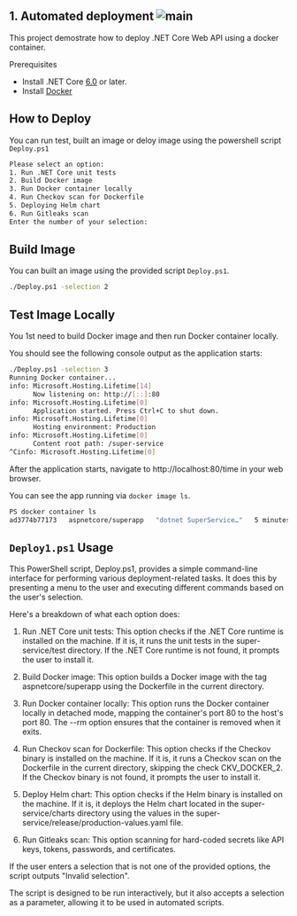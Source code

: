 ## 1. Automated deployment  ![main](https://github.com/melvinlee/superapp/actions/workflows/dotnet.yml/badge.svg)


This project demostrate how to deploy .NET Core Web API using a docker container.

Prerequisites

- Install .NET Core [6.0](https://dot.net/core) or later.
- Install [Docker](https://docs.docker.com/engine/install/)

## How to Deploy

You can run test, built an image or deloy image using the powershell script `Deploy.ps1`

```sh
Please select an option:
1. Run .NET Core unit tests
2. Build Docker image
3. Run Docker container locally
4. Run Checkov scan for Dockerfile
5. Deploying Helm chart
6. Run Gitleaks scan
Enter the number of your selection:
```

## Build Image

You can built an image using the provided script `Deploy.ps1`.

```sh
./Deploy.ps1 -selection 2
```

## Test Image Locally

You 1st need to build Docker image and then run Docker container locally.

You should see the following console output as the application starts:

```sh
./Deploy.ps1 -selection 3
Running Docker container...
info: Microsoft.Hosting.Lifetime[14]
      Now listening on: http://[::]:80
info: Microsoft.Hosting.Lifetime[0]
      Application started. Press Ctrl+C to shut down.
info: Microsoft.Hosting.Lifetime[0]
      Hosting environment: Production
info: Microsoft.Hosting.Lifetime[0]
      Content root path: /super-service
^Cinfo: Microsoft.Hosting.Lifetime[0]
```

After the application starts, navigate to http://localhost:80/time in your web browser.

You can see the app running via `docker image ls`.

```sh
PS docker container ls
ad3774b77173   aspnetcore/superapp   "dotnet SuperService…"   5 minutes ago   Up 5 minutes   0.0.0.0:80->80/tcp   fervent_rubin
```

## `Deploy1.ps1` Usage

This PowerShell script, Deploy.ps1, provides a simple command-line interface for performing various deployment-related tasks. It does this by presenting a menu to the user and executing different commands based on the user's selection.

Here's a breakdown of what each option does:

1. Run .NET Core unit tests: This option checks if the .NET Core runtime is installed on the machine. If it is, it runs the unit tests in the super-service/test directory. If the .NET Core runtime is not found, it prompts the user to install it.

1. Build Docker image: This option builds a Docker image with the tag aspnetcore/superapp using the Dockerfile in the current directory.

1. Run Docker container locally: This option runs the Docker container locally in detached mode, mapping the container's port 80 to the host's port 80. The --rm option ensures that the container is removed when it exits.

1. Run Checkov scan for Dockerfile: This option checks if the Checkov binary is installed on the machine. If it is, it runs a Checkov scan on the Dockerfile in the current directory, skipping the check CKV_DOCKER_2. If the Checkov binary is not found, it prompts the user to install it.

1. Deploy Helm chart: This option checks if the Helm binary is installed on the machine. If it is, it deploys the Helm chart located in the super-service/charts directory using the values in the super-service/release/production-values.yaml file.

1. Run Gitleaks scan: This option scanning for hard-coded secrets like API keys, tokens, passwords, and certificates.

If the user enters a selection that is not one of the provided options, the script outputs "Invalid selection".

The script is designed to be run interactively, but it also accepts a selection as a parameter, allowing it to be used in automated scripts.